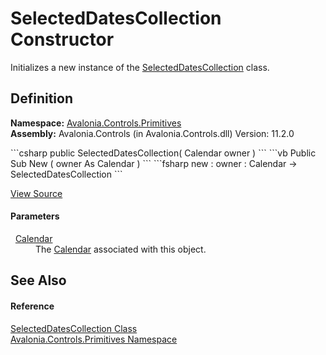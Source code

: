 # SelectedDatesCollection Constructor


Initializes a new instance of the <a href="T_Avalonia_Controls_Primitives_SelectedDatesCollection">SelectedDatesCollection</a> class.



## Definition
**Namespace:** <a href="N_Avalonia_Controls_Primitives">Avalonia.Controls.Primitives</a>  
**Assembly:** Avalonia.Controls (in Avalonia.Controls.dll) Version: 11.2.0

<Tabs groupId="api-code-preview">
<TabItem value="csharp" label="C#">
```csharp
public SelectedDatesCollection(
	Calendar owner
)
```
</TabItem>
<TabItem value="vb" label="VB">
```vb
Public Sub New ( 
	owner As Calendar
)
```
</TabItem>
<TabItem value="fsharp" label="F#">
```fsharp
new : 
        owner : Calendar -> SelectedDatesCollection
```
</TabItem>
</Tabs>



<a href="https://github.com/AvaloniaUI/Avalonia/tree/master/src/Avalonia.Controls/Calendar/SelectedDatesCollection.cs#L43" title="View the source code">View Source</a>



#### Parameters
<dl><dt>  <a href="T_Avalonia_Controls_Calendar">Calendar</a></dt><dd>The <a href="T_Avalonia_Controls_Calendar">Calendar</a> associated with this object.</dd></dl>

## See Also


#### Reference
<a href="T_Avalonia_Controls_Primitives_SelectedDatesCollection">SelectedDatesCollection Class</a>  
<a href="N_Avalonia_Controls_Primitives">Avalonia.Controls.Primitives Namespace</a>  

